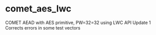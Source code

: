# comet_aes_lwc
COMET AEAD with AES primitive, PW=32=32 using LWC API
Update 1 Corrects errors in some test vectors
